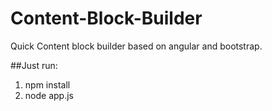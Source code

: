 # Content-Block-Builder
Quick Content block builder based on angular and bootstrap.

##Just run:
1. npm install 
2. node app.js